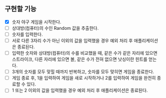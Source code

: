 ## 구현할 기능
- [x] 숫자 야구 게임을 시작한다.
- [ ] 상대방(컴퓨터)의 수인 Random 값을 추출한다.
- [ ] 숫자를 입력한다.
- [ ] 서로 다른 3자리 수가 아닌 이외의 값을 입력했을 경우 예외 처리 후 애플리케이션은 종료된다.
- [ ] 입력한 숫자와 상대방(컴퓨터)의 수를 비교했을 때, 같은 수가 같은 자리에 있으면 스트라이크, 다른 자리에 있으면 볼, 같은 수가 전혀 없으면 낫싱이란 힌트를 얻는다.
- [ ] 3개의 숫자를 모두 맞힐 때까지 반복하고, 숫자를 모두 맞히면 게임을 종료한다.
- [ ] 게임 종료 후, 1을 입력하여 게임을 새로 시작하거나 2를 입력하여 게임을 완전히 종료할 수 있다. 
- [ ] 1 또는 2 이외의 값을 입력했을 경우 예외 처리 후 애플리케이션은 종료된다.